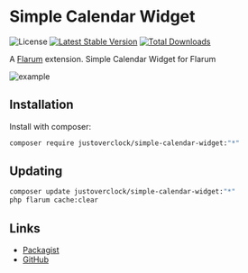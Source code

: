 # Simple Calendar Widget

![License](https://img.shields.io/badge/license-MIT-blue.svg) [![Latest Stable Version](https://img.shields.io/packagist/v/justoverclock/simple-calendar-widget.svg)](https://packagist.org/packages/justoverclock/simple-calendar-widget) [![Total Downloads](https://img.shields.io/packagist/dt/justoverclock/simple-calendar-widget.svg)](https://packagist.org/packages/justoverclock/simple-calendar-widget)

A [Flarum](http://flarum.org) extension. Simple Calendar Widget for Flarum

![example](https://user-images.githubusercontent.com/79002016/128385949-0e6c5261-8e2d-449b-b600-f38db314a37b.png)


## Installation

Install with composer:

```sh
composer require justoverclock/simple-calendar-widget:"*"
```

## Updating

```sh
composer update justoverclock/simple-calendar-widget:"*"
php flarum cache:clear
```

## Links

- [Packagist](https://packagist.org/packages/justoverclock/simple-calendar-widget)
- [GitHub](https://github.com/justoverclockl/simple-calendar-widget)

